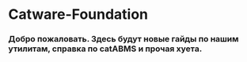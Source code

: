 # Catware-Foundation

### Добро пожаловать. Здесь будут новые гайды по нашим утилитам, справка по catABMS и прочая хуета.
